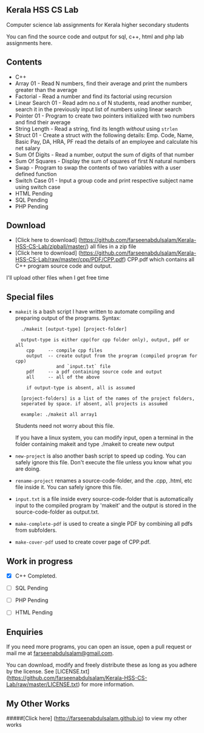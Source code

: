 
## Kerala HSS CS Lab
Computer science lab assignments for Kerala higher secondary students

You can find the source code and output for sql, c++, html and php lab assignments here.

## Contents
 * C++
  * Array 01 - Read N numbers, find their average and print the numbers
    greater than the average
  * Factorial - Read a number and find its factorial using recursion
  * Linear Search 01 - Read adm no.s of N students, read another number,
    search it in the previously input list of numbers using linear search
  * Pointer 01 - Program to create two pointers initialized with two numbers 
    and find their average
  * String Length - Read a string, find its length *without* using `strlen`
  * Struct 01 - Create a struct with the following details:
      Emp. Code, Name, Basic Pay, DA, HRA, PF
    read the details of an employee and calculate his net salary
  * Sum Of Digits - Read a number, output the sum of digits of that number
  * Sum Of Squares - Display the sum of squares of first N natural numbers
  * Swap - Program to swap the contents of two variables with a user defined
    function
  * Switch Case 01 - Input a group code and print respective subject name using
    switch case
 * HTML
  Pending
 * SQL
  Pending
 * PHP
  Pending

## Download
 * [Click here to download] (https://github.com/farseenabdulsalam/Kerala-HSS-CS-Lab/zipball/master/) all files in a zip file
 * [Click here to download] (https://github.com/farseenabdulsalam/Kerala-HSS-CS-Lab/raw/master/cpp/PDF/CPP.pdf) CPP.pdf which contains all C++ program source code and output.

 I'll upload other files when I get free time

## Special files
* `makeit` is a bash script I have written to automate compiling and preparing output of the programs.
  Syntax:
  ```
    ./makeit [output-type] [project-folder]

    output-type is either cpp(for cpp folder only), output, pdf or all
      cpp     -- compile cpp files
      output  -- create output from the program (compiled program for cpp)
                 and `input.txt` file
      pdf     -- a pdf containing source code and output
      all     -- all of the above

      if output-type is absent, all is assumed

    [project-folders] is a list of the names of the project folders,
    seperated by space. if absent, all projects is assumed

    example: ./makeit all array1
  ```
  Students need not worry about this file.

  If you have a linux system, you can modify input, open a terminal in the folder containing makeit and type ./makeit to create new output

* `new-project` is also another bash script to speed up coding. You can safely ignore this file. Don't execute the file unless you know what you are doing.
* `rename-project` renames a source-code-folder, and the .cpp, .html, etc file inside it. You can safely ignore this file.
* `input.txt` is a file inside every source-code-folder that is automatically input to the compiled program by 'makeit' and the output is stored in the source-code-folder as output.txt.
* `make-complete-pdf` is used to create a single PDF by combining all pdfs from subfolders.
* `make-cover-pdf` used to create cover page of CPP.pdf.


## Work in progress
 * [x] C++ Completed.
 * [ ] SQL Pending
 * [ ] PHP Pending
 * [ ] HTML Pending


## Enquiries
If you need more programs, you can open an issue, open a pull request or mail me at farseenabdulsalam@gmail.com.

You can download, modify and freely distribute these as long as you adhere by the license.
See [LICENSE.txt] (https://github.com/farseenabdulsalam/Kerala-HSS-CS-Lab/raw/master/LICENSE.txt) for more information.

## My Other Works
#####[Click here] (http://farseenabdulsalam.github.io) to view my other works
